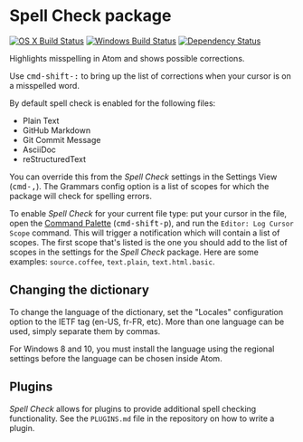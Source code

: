 # Spell Check package
[![OS X Build Status](https://travis-ci.org/atom/spell-check.svg?branch=master)](https://travis-ci.org/atom/spell-check) [![Windows Build Status](https://ci.appveyor.com/api/projects/status/1620a5reqw6kdolv/branch/master?svg=true)](https://ci.appveyor.com/project/Atom/spell-check/branch/master) [![Dependency Status](https://david-dm.org/atom/spell-check.svg)](https://david-dm.org/atom/spell-check)

Highlights misspelling in Atom and shows possible corrections.

Use <kbd>cmd-shift-:</kbd> to bring up the list of corrections when your cursor is on a misspelled word.

By default spell check is enabled for the following files:

* Plain Text
* GitHub Markdown
* Git Commit Message
* AsciiDoc
* reStructuredText

You can override this from the _Spell Check_ settings in the Settings View (<kbd>cmd-,</kbd>). The Grammars config option is a list of scopes for which the package will check for spelling errors.

To enable _Spell Check_ for your current file type: put your cursor in the file, open the [Command Palette](https://github.com/atom/command-palette)
(<kbd>cmd-shift-p</kbd>), and run the `Editor: Log Cursor Scope` command. This will trigger a notification which will contain a list of scopes. The first scope that's listed is the one you should add to the list of scopes in the settings for the _Spell Check_ package. Here are some examples: `source.coffee`, `text.plain`, `text.html.basic`.

## Changing the dictionary

To change the language of the dictionary, set the "Locales" configuration option to the IETF tag (en-US, fr-FR, etc). More than one language can be used, simply separate them by commas.

For Windows 8 and 10, you must install the language using the regional settings before the language can be chosen inside Atom.

## Plugins

_Spell Check_ allows for plugins to provide additional spell checking functionality. See the `PLUGINS.md` file in the repository on how to write a plugin.
